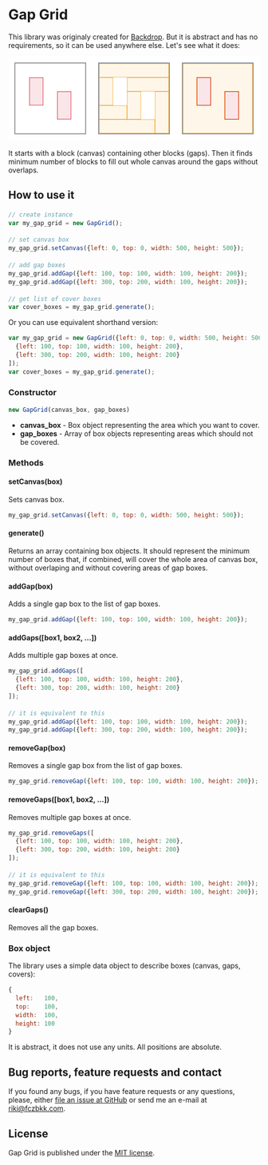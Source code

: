 # Gap Grid

This library was originaly created for [Backdrop](https://github.com/fczbkk/Backdrop). But it is abstract and has no requirements, so it can be used anywhere else. Let's see what it does:

![](assets/explanation.png)

It starts with a block (canvas) containing other blocks (gaps). Then it finds minimum number of blocks to fill out whole canvas around the gaps without overlaps.

## How to use it

```javascript
// create instance
var my_gap_grid = new GapGrid();

// set canvas box
my_gap_grid.setCanvas({left: 0, top: 0, width: 500, height: 500});

// add gap boxes
my_gap_grid.addGap({left: 100, top: 100, width: 100, height: 200});
my_gap_grid.addGap({left: 300, top: 200, width: 100, height: 200});

// get list of cover boxes
var cover_boxes = my_gap_grid.generate();
```

Or you can use equivalent shorthand version:

```javascript
var my_gap_grid = new GapGrid({left: 0, top: 0, width: 500, height: 500}, [
  {left: 100, top: 100, width: 100, height: 200},
  {left: 300, top: 200, width: 100, height: 200}
]);
var cover_boxes = my_gap_grid.generate();
```

### Constructor

```javascript
new GapGrid(canvas_box, gap_boxes)
```

- **canvas_box** - Box object representing the area which you want to cover.
- **gap_boxes** - Array of box objects representing areas which should not be covered.

### Methods

#### setCanvas(box)

Sets canvas box.

```javascript
my_gap_grid.setCanvas({left: 0, top: 0, width: 500, height: 500});
```

#### generate()

Returns an array containing box objects. It should represent the minimum number of boxes that, if combined, will cover the whole area of canvas box, without overlaping and without covering areas of gap boxes.

#### addGap(box)

Adds a single gap box to the list of gap boxes.

```javascript
my_gap_grid.addGap({left: 100, top: 100, width: 100, height: 200});
```

#### addGaps([box1, box2, ...])

Adds multiple gap boxes at once.

```javascript
my_gap_grid.addGaps([
  {left: 100, top: 100, width: 100, height: 200},
  {left: 300, top: 200, width: 100, height: 200}
]);

// it is equivalent to this
my_gap_grid.addGap({left: 100, top: 100, width: 100, height: 200});
my_gap_grid.addGap({left: 300, top: 200, width: 100, height: 200});
```

#### removeGap(box)

Removes a single gap box from the list of gap boxes.

```javascript
my_gap_grid.removeGap({left: 100, top: 100, width: 100, height: 200});
```

#### removeGaps([box1, box2, ...])

Removes multiple gap boxes at once.

```javascript
my_gap_grid.removeGaps([
  {left: 100, top: 100, width: 100, height: 200},
  {left: 300, top: 200, width: 100, height: 200}
]);

// it is equivalent to this
my_gap_grid.removeGap({left: 100, top: 100, width: 100, height: 200});
my_gap_grid.removeGap({left: 300, top: 200, width: 100, height: 200});
```

#### clearGaps()

Removes all the gap boxes.

### Box object

The library uses a simple data object to describe boxes (canvas, gaps, covers):

```javascript
{
  left:   100,
  top:    100,
  width:  100,
  height: 100
}
```

It is abstract, it does not use any units. All positions are absolute.

## Bug reports, feature requests and contact

If you found any bugs, if you have feature requests or any questions, please, either [file an issue at GitHub](https://github.com/fczbkk/gap-grid/issues) or send me an e-mail at [riki@fczbkk.com](mailto:riki@fczbkk.com).


## License

Gap Grid is published under the [MIT license](https://github.com/fczbkk/gap-grid/blob/master/LICENSE).
